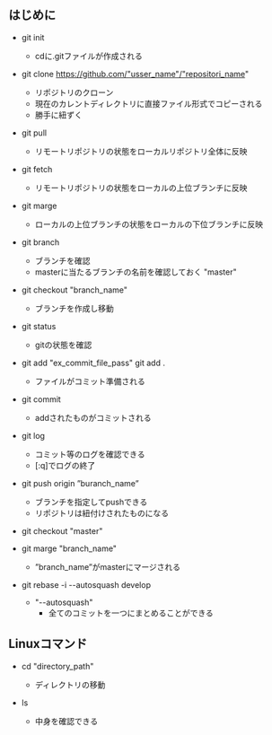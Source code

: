 ## はじめに　　

- git init 
    - cdに.gitファイルが作成される

- git clone https://github.com/"usser_name"/"repositori_name"
    - リポジトリのクローン
    - 現在のカレントディレクトリに直接ファイル形式でコピーされる
    - 勝手に紐ずく

- git pull
    -  リモートリポジトリの状態をローカルリポジトリ全体に反映

- git fetch
    - リモートリポジトリの状態をローカルの上位ブランチに反映

- git marge
    - ローカルの上位ブランチの状態をローカルの下位ブランチに反映
- git branch 
    - ブランチを確認
    - masterに当たるブランチの名前を確認しておく    "master"

- git checkout "branch_name"
    - ブランチを作成し移動

- git status
    -  gitの状態を確認

- git add "ex_commit_file_pass"     git add .
    - ファイルがコミット準備される

- git commit
    - addされたものがコミットされる

- git log
    - コミット等のログを確認できる
    - [:q]でログの終了

- git push origin ”buranch_name”
    - ブランチを指定してpushできる
    - リポジトリは紐付けされたものになる

- git checkout "master"
- git marge "branch_name"
    - ”branch_name”がmasterにマージされる

- git rebase -i --autosquash develop
    - "--autosquash"
        -  全てのコミットを一つにまとめることができる

        

## Linuxコマンド
- cd "directory_path"
    - ディレクトリの移動

- ls
    - 中身を確認できる 
    


